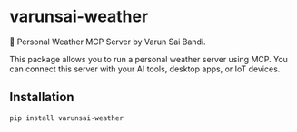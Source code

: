 # varunsai-weather

🚀 Personal Weather MCP Server by Varun Sai Bandi.

This package allows you to run a personal weather server using MCP. You can connect this server with your AI tools, desktop apps, or IoT devices.

## Installation

```bash
pip install varunsai-weather
